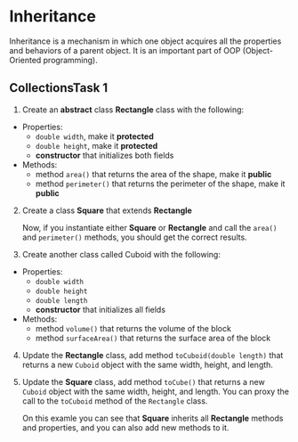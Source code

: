# Inheritance

Inheritance is a mechanism in which one object acquires all the properties and behaviors of a parent object. 
It is an important part of OOP (Object-Oriented programming).

## CollectionsTask 1

1. Create an **abstract** class **Rectangle** class with the following: 
 - Properties:
   - `double width`, make it **protected**
   - `double height`, make it **protected**
   - **constructor** that initializes both fields
 - Methods:
   - method `area()` that returns the area of the shape, make it **public**
   - method `perimeter()` that returns the perimeter of the shape, make it **public**
   
2. Create a class **Square** that extends **Rectangle**

   Now, if you instantiate either **Square** or **Rectangle** and call the `area()` and `perimeter()` methods, you should get the correct results.


3. Create another class called Cuboid with the following:
 - Properties:
   - `double width`
   - `double height`
   - `double length`
   - **constructor** that initializes all fields
 - Methods:
   - method `volume()` that returns the volume of the block
   - method `surfaceArea()` that returns the surface area of the block

4. Update the **Rectangle** class, add method `toCuboid(double length)` that returns a new `Cuboid` object with the same width, height, and length.

5. Update the **Square** class, add method `toCube()` that returns a new `Cuboid` object with the same width, height, and length. You can proxy the call to the `toCuboid` method of the `Rectangle` class. 

   On this examle you can see that **Square** inherits all **Rectangle** methods and properties, and you can also add new methods to it.
